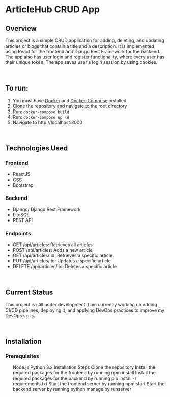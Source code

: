 <h1>ArticleHub CRUD App</h1>

<h2>Overview</h2>
<p>This project is a simple CRUD application for adding, deleting, and updating articles or blogs that contain a title and a description. It is implemented using React for the frontend and Django Rest Framework for the backend. The app also has user login and register functionality, where every user has their unique token. The app saves user's login session by using cookies.</p>
<br/>
<h2>To run:</h2>
<ol>
    <li>You must have  <a href="https://docs.docker.com/get-docker/">Docker</a> and <a href="https://docs.docker.com/compose/install/">Docker-Compose</a> installed</li>
    <li>Clone the repository and navigate to the root directory</li>
    <li>Run: <code>docker-compose build</code></li>
    <li>Run: <code>docker-compose up -d</code></li>
    <li>Navigate to http://localhost:3000</li>
</ol>
<br/>
<h2>Technologies Used</h2>
<h3>Frontend</h3>
<ul>
    <li>ReactJS</li>
    <li>CSS</li>
    <li>Bootstrap</li> 
</ul>

<h3>Backend</h3>
<ul>
    <li>Django/ Django Rest Framework</li>
    <li>LiteSQL</li>
    <li>REST API</li>
</ul>

<h3>Endpoints</h3>
<ul>
    <li>GET /api/articles: Retrieves all articles</li>
    <li>POST /api/articles: Adds a new article</li>
    <li>GET /api/articles/:id: Retrieves a specific article</li>
    <li>PUT /api/articles/:id: Updates a specific article</li>
    <li>DELETE /api/articles/:id: Deletes a specific article</li>
</ul>
<br/>
<h2>Current Status</h2>
<p>This project is still under development. I am currently working on adding CI/CD pipelines, deploying it, and applying DevOps practices to improve my DevOps skills.
</p>
<br/>
<h2>Installation</h2>
<h3>Prerequisites</h3>
<ul>
Node.js
Python 3.x
Installation Steps
Clone the repository
Install the required packages for the frontend by running npm install
Install the required packages for the backend by running pip install -r requirements.txt
Start the frontend server by running npm start
Start the backend server by running python manage.py runserver
</ul>
